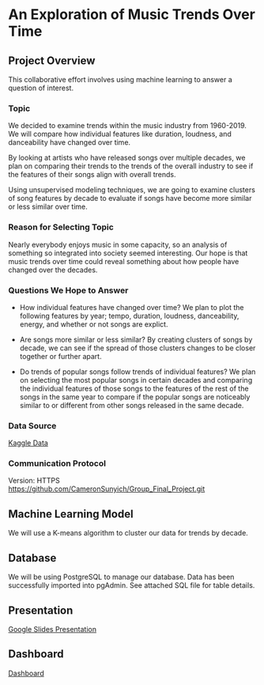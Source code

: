 # An Exploration of Music Trends Over Time

## Project Overview
This collaborative effort involves using machine learning to answer a question of interest. 

### Topic
We decided to examine trends within the music industry from 1960-2019. We will compare how individual features like duration, loudness, and danceability have changed over time. 

By looking at artists who have released songs over multiple decades, we plan on comparing their trends to the trends of the overall industry to see if the features of their songs align with overall trends. 

Using unsupervised modeling techniques, we are going to examine clusters of song features by decade to evaluate if songs have become more similar or less similar over time.  

### Reason for Selecting Topic
Nearly everybody enjoys music in some capacity, so an analysis of something so integrated into society seemed interesting. Our hope is that music trends over time could reveal something about how people have changed over the decades. 

### Questions We Hope to Answer
- How individual features have changed over time? We plan to plot the following features by year; tempo, duration, loudness, danceability, energy, and whether or not songs are explict. 

- Are songs more similar or less similar? By creating clusters of songs by decade, we can see if the spread of those clusters changes to be closer together or further apart. 

- Do trends of popular songs follow trends of individual features? We plan on selecting the most popular songs in certain decades and comparing the individual features of those songs to the features of the rest of the songs in the same year to compare if the popular songs are noticeably similar to or different from other songs released in the same decade. 

### Data Source
[Kaggle Data](https://www.kaggle.com/vatsalmavani/music-recommendation-system-using-spotify-dataset/data)

### Communication Protocol
Version: HTTPS
https://github.com/CameronSunyich/Group_Final_Project.git 

## Machine Learning Model
We will use a K-means algorithm to cluster our data for trends by decade.

## Database
We will be using PostgreSQL to manage our database. 
Data has been successfully imported into pgAdmin. See attached SQL file for table details. 

## Presentation
[Google Slides Presentation](https://docs.google.com/presentation/d/1Zdr2dapoO0zbbEyedpY4m-J9n3LRmr9VZOUt79l3u-4/edit?usp=sharing)

## Dashboard
[Dashboard](link)
